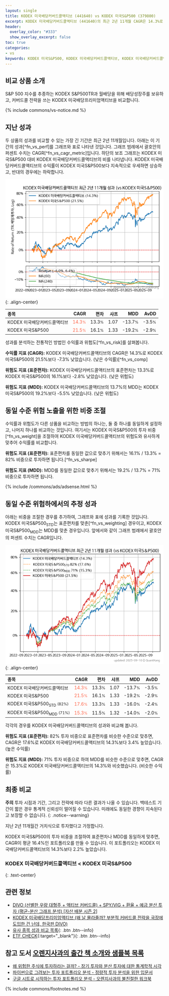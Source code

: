 ```yaml
---
layout: single
title: KODEX 미국배당커버드콜액티브 (441640) vs KODEX 미국S&P500 (379800)
excerpt: KODEX 미국배당커버드콜액티브 (441640)의 최근 2년 11개월 CAGR은 14.3%로 KODEX 미국S&P500 (379800)의 21.5%보다 -7.3% 낮았습니다.
header:
  overlay_color: "#333"
  show_overlay_excerpt: false
toc: true
categories:
- vs
keywords: KODEX 미국S&P500, KODEX 미국배당커버드콜액티브, KODEX 미국배당커버드콜액티브 KODEX 미국S&P500 비교, 441640, 379800, 441640 441640 비교
---
```


## 비교 상품 소개


S&P 500 지수를 추종하는 KODEX S&P500TR과 월배당을 위해 배당성장주를 보유하고, 커버드콜 전략을 쓰는 KODEX 미국배당프리미엄액티브을 비교합니다.



{% include commons/vs-notice.md %}

## 지난 성과

두 상품의 성과를 비교할 수 있는 가장 긴 기간은 최근 2년 11개월입니다. 아래는 이 기간의 성과[^fn_vs_perf]를 그래프와 표로 나타낸 것입니다.
그래프 범례에서 괄호안의 퍼센트 수치는 CAGR[^fn_vs_cagr_metric]입니다.
하단의 보조 그래프는 KODEX 미국S&P500 대비 KODEX 미국배당커버드콜액티브의 비를 나타냅니다.
KODEX 미국배당커버드콜액티브의 수익률이 KODEX 미국S&P500보다 지속적으로 우세하면 상승하고, 반대의 경우에는 하락합니다.

![KODEX 미국배당커버드콜액티브](/vs/images/441640-vs-379800_dual.png){: .align-center}

| **종목** | **CAGR** | **편차** | **샤프** | **MDD** | **AvDD** |
| :------------ | ------: | -----------: | -------: | ------: | -------: |
| KODEX 미국배당커버드콜액티브 | <span style="color: tomato">14.3<small>%</small></span> | 13.3<small>%</small> | 1.07 | -13.7<small>%</small> | -3.5<small>%</small> |
| KODEX 미국S&P500 | <span style="color: tomato">21.5<small>%</small></span> | 16.1<small>%</small> | 1.33 | -19.2<small>%</small> | -2.9<small>%</small> |

<!-- more -->


성과를 분석하는 전통적인 방법인 수익률과 위험도[^fn_vs_risk]를 살펴봅니다.

**수익률 지표 (CAGR):** KODEX 미국배당커버드콜액티브의 CAGR은 14.3%로 KODEX 미국S&P500의 21.5%보다 -7.3% 낮았습니다. (낮은 수익률)[^fn_vs_comp]

**위험도 지표 (표준편차):** KODEX 미국배당커버드콜액티브의 표준편차는 13.3%로 KODEX 미국S&P500의 16.1%보다 -2.8% 낮았습니다. (낮은 위험도)

**위험도 지표 (MDD):** KODEX 미국배당커버드콜액티브의 13.7%의 MDD는 KODEX 미국S&P500의 19.2%보다 -5.5% 낮았습니다. (낮은 위험도)



## 동일 수준 위험 노출을 위한 비중 조절

수익률과 위험도가 다른 상품을 비교하는 방법의 하나는, 둘 중 하나를 동일하게 설정하고, 나머지 하나를 비교하는 것입니다.
여기서는 KODEX 미국S&P500의 투자 비중[^fn_vs_weight]을 조절하여 KODEX 미국배당커버드콜액티브의 위험도와 유사하게 맞추어 수익률를 비교합니다.

**위험도 지표 (표준편차):** 표준편차를 동일한 값으로 맞추기 위해서는 16.1% / 13.3% = 82% 비중으로 투자하면 됩니다.[^fn_vs_sharpe]

**위험도 지표 (MDD):** MDD를 동일한 값으로 맞추기 위해서는 19.2% / 13.7% = 71% 비중으로 투자하면 됩니다.


{% include /commons/ads/adsense.html %}



## 동일 수준 위험하에서의 추정 성과

아래는 비중을 조절한 경우를 추가하여, 그래프와 표에 성과를 기록한 것입니다.
KODEX 미국S&P500<sub>STD</sub>는 표준편차를 맞춘[^fn_vs_weighting] 경우이고, KODEX 미국S&P500<sub>MDD</sub>는 MDD를 맞춘 경우입니다.
앞에서와 같이 그래프 범례에서 괄호안의 퍼센트 수치는 CAGR입니다.


![KODEX 미국배당커버드콜액티브](/vs/images/441640-vs-379800.png){: .align-center}



| **종목** | **CAGR** | **편차** | **샤프** | **MDD** | **AvDD** |
| :------------ | ------: | -----------: | -------: | ------: | -------: |
| KODEX 미국배당커버드콜액티브 | <span style="color: tomato">14.3<small>%</small></span> | 13.3<small>%</small> | 1.07 | -13.7<small>%</small> | -3.5<small>%</small> |
| KODEX 미국S&P500 | <span style="color: tomato">21.5<small>%</small></span> | 16.1<small>%</small> | 1.33 | -19.2<small>%</small> | -2.9<small>%</small> |
| KODEX 미국S&P500<sub>STD</sub> <small>(82%)</small> | <span style="color: tomato">17.6<small>%</small></span> | 13.3<small>%</small> | 1.33 | -16.0<small>%</small> | -2.4<small>%</small> |
| KODEX 미국S&P500<sub>MDD</sub> <small>(71%)</small> | <span style="color: tomato">15.3<small>%</small></span> | 11.5<small>%</small> | 1.32 | -14.0<small>%</small> | -2.0<small>%</small> |



각각의 경우를 KODEX 미국배당커버드콜액티브의 성과와 비교해 봅니다.

**위험도 지표 (표준편차):** 82% 투자 비중으로 표준편차를 비슷한 수준으로 맞추면, CAGR은 17.6%로 KODEX 미국배당커버드콜액티브의 14.3%보다 3.4% 높았습니다. (높은 수익률)

**위험도 지표 (MDD):** 71% 투자 비중으로 하여 MDD를 비슷한 수준으로 맞추면, CAGR은 15.3%로 KODEX 미국배당커버드콜액티브의 14.3%와 비슷했습니다. (비슷한 수익률)




## 최종 비교

**주의** 투자 시점과 기간, 그리고 전략에 따라 다른 결과가 나올 수 있습니다. 백테스트 기간이 짧은 경우 통계적 신뢰성이 떨어질 수 있습니다. 미래에도 동일한 경향이 지속된다고 보장할 수 없습니다.
{: .notice--warning}

지난 2년 11개월간 거치식으로 투자했다고 가정합니다.

KODEX 미국S&P500의 투자 비중을 조절하여 표준편차나 MDD를 동일하게 맞추면, CAGR이 평균 16.4%인 포트폴리오를 만들 수 있습니다.
이 포트폴리오는 KODEX 미국배당커버드콜액티브의 14.3%보다 2.2% 높았습니다.

### KODEX 미국배당커버드콜액티브 &lt; KODEX 미국S&P500
{: .text-center}


## 관련 정보

- [DIVO (선별한 우량 대형주 + 액티브 커버드콜) + SPY/VIG + 환율 + 예금 분산 투자 (평균-분산 그래프 분석) [자산 배분 시즌 2]](https://m.blog.naver.com/onuri2005/223931263706)
- [KODEX 미국배당프리미엄액티브 (왜 날 몰라줄까? 부분적 커버드콜 전략을 국장에 도입한 건 난데, 한국판 DIVO)](https://kongdori.tistory.com/257)
- [유사 종목 성과 비교 목록](/vs/){: .btn .btn--info}
- [ETF CHECK](https://www.etfcheck.co.kr/mobile/etpitem/379800/compare?compCode%5B%5D=441640){:target="_blank"}{: .btn .btn--info}


## 참고 도서 [오렌지사과의 출간 책 소개와 샘플북 목록](https://kongdori.tistory.com/691)

- [왜 위험한 주식에 투자하라는 걸까? - 장기 투자와 분산 투자에 대한 통계학적 시각](https://kongdori.tistory.com/421)
- [파이썬으로 그려보는 투자 포트폴리오 분석  - 정량적 투자 분석을 위한 입문서](https://kongdori.tistory.com/643)
- [구글 시트로 시작하는 투자 포트폴리오 분석 - 오렌지사과의 불친절한 워크북](https://kongdori.tistory.com/449)

{% include commons/footnotes.md %}